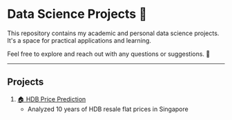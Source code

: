 # Data Science Projects 📂 

This repository contains my academic and personal data science projects. It's a space for practical applications and learning.

Feel free to explore and reach out with any questions or suggestions. 🚀

---

## Projects

1. [🏠 HDB Price Prediction](https://github.com/Faldho23/hdb-price-prediction)  
   - Analyzed 10 years of HDB resale flat prices in Singapore
